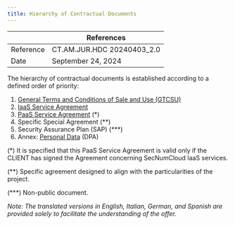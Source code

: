 ```yaml
---
title: Hierarchy of Contractual Documents
---
```


|           | References                 |
| --------- | -------------------------- |
| Reference | CT.AM.JUR.HDC 20240403_2.0 |
| Date      | September 24, 2024         |

The hierarchy of contractual documents is established according to a defined order of priority:

1. [General Terms and Conditions of Sale and Use (GTCSU)](cgvu.docx)
2. [IaaS Service Agreement](iaas/sla_iaas.docx)
3. [PaaS Service Agreement](paas/sla_paas.docx) (*)
4. Specific Special Agreement (**)
5. Security Assurance Plan (SAP) (***)
6. Annex: [Personal Data](dpa.docx) (DPA)

(*) It is specified that this PaaS Service Agreement is valid only if the CLIENT has signed the Agreement concerning SecNumCloud IaaS services.

(**) Specific agreement designed to align with the particularities of the project.

(***) Non-public document.

_Note: The translated versions in English, Italian, German, and Spanish are provided solely to facilitate the understanding of the offer._
